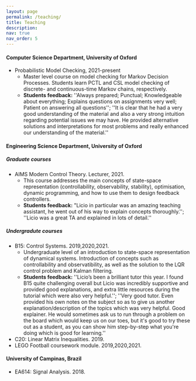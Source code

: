 ```yaml
---
layout: page
permalink: /teaching/
title: Teaching
description: 
nav: true
nav_order: 5
---
```


[\\]: # "The layout of this page has been modified. However, it may be worth going back to the originial layout if I am teaching another course."

#### Computer Science Department, University of Oxford
- Probabilistic Model Checking, 2021-present
    - Master level course on model checking for Markov Decision Processes. Students learn PCTL and CSL model checking of discrete- and continuous-time Markov chains, respectively.
    - **Students feedback:** ''Always prepared; Punctual; Knowledgeable about everything; Explains questions on assignments very well; Patient on answering all questions''; ''It is clear that he had a very good understanding of the material and also a very strong intuition regarding potential issues we may have.  He provided alternative solutions and interpretations for most problems and really enhanced our understanding of the material.'' 


#### Engineering Science Department, University of Oxford

##### Graduate courses
- AIMS Modern Control Theory. Lecturer, 2021.
    - This course addresses the main concepts of state-space representation (controllability, observability, stability), optimisation, dynamic programming, and how to use them to design feedback controllers.
    - **Students feedback:** "Licio in particular was an amazing teaching assistant, he went out of his way to explain concepts thoroughly.''; ''Licio was a great TA and explained in lots of detail.'' 

##### Undergradute courses
- B15: Control Systems. 2019,2020,2021. 
    - Undergraduate level of an introduction to state-space representation of dynamical systems. Introduction of concepts such as controllability and observatibility, as well as the solution to the LQR control problem and Kalman filtering.
    - **Students feedback:** ''Licio’s been a brilliant tutor this year. I found B15 quite challenging overall but Licio was incredibly supportive and provided good explanations, and extra little resources during the tutorial which were also very helpful.''; ''Very good tutor. Even provided his own notes on the subject so as to give us another explanation/description of the topics which was very helpful.  Good explainer. He would sometimes ask us to run through a problem on the board which would keep us on our toes, but it's good to try these out as a student, as you can show him step-by-step what you're doing which is good for learning.''
- C20: Linear Matrix Inequalities. 2019.
- LEGO Football coursework module. 2019,2020,2021.

#### University of Campinas, Brazil
- EA614: Signal Analysis. 2018.

